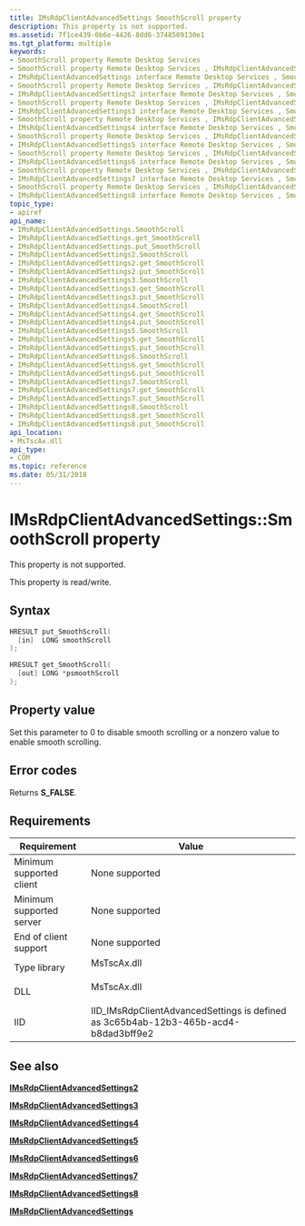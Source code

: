 ```yaml
---
title: IMsRdpClientAdvancedSettings SmoothScroll property
description: This property is not supported.
ms.assetid: 7f1ce439-0b6e-4426-8dd6-3748509130e1
ms.tgt_platform: multiple
keywords:
- SmoothScroll property Remote Desktop Services
- SmoothScroll property Remote Desktop Services , IMsRdpClientAdvancedSettings interface
- IMsRdpClientAdvancedSettings interface Remote Desktop Services , SmoothScroll property
- SmoothScroll property Remote Desktop Services , IMsRdpClientAdvancedSettings2 interface
- IMsRdpClientAdvancedSettings2 interface Remote Desktop Services , SmoothScroll property
- SmoothScroll property Remote Desktop Services , IMsRdpClientAdvancedSettings3 interface
- IMsRdpClientAdvancedSettings3 interface Remote Desktop Services , SmoothScroll property
- SmoothScroll property Remote Desktop Services , IMsRdpClientAdvancedSettings4 interface
- IMsRdpClientAdvancedSettings4 interface Remote Desktop Services , SmoothScroll property
- SmoothScroll property Remote Desktop Services , IMsRdpClientAdvancedSettings5 interface
- IMsRdpClientAdvancedSettings5 interface Remote Desktop Services , SmoothScroll property
- SmoothScroll property Remote Desktop Services , IMsRdpClientAdvancedSettings6 interface
- IMsRdpClientAdvancedSettings6 interface Remote Desktop Services , SmoothScroll property
- SmoothScroll property Remote Desktop Services , IMsRdpClientAdvancedSettings7 interface
- IMsRdpClientAdvancedSettings7 interface Remote Desktop Services , SmoothScroll property
- SmoothScroll property Remote Desktop Services , IMsRdpClientAdvancedSettings8 interface
- IMsRdpClientAdvancedSettings8 interface Remote Desktop Services , SmoothScroll property
topic_type:
- apiref
api_name:
- IMsRdpClientAdvancedSettings.SmoothScroll
- IMsRdpClientAdvancedSettings.get_SmoothScroll
- IMsRdpClientAdvancedSettings.put_SmoothScroll
- IMsRdpClientAdvancedSettings2.SmoothScroll
- IMsRdpClientAdvancedSettings2.get_SmoothScroll
- IMsRdpClientAdvancedSettings2.put_SmoothScroll
- IMsRdpClientAdvancedSettings3.SmoothScroll
- IMsRdpClientAdvancedSettings3.get_SmoothScroll
- IMsRdpClientAdvancedSettings3.put_SmoothScroll
- IMsRdpClientAdvancedSettings4.SmoothScroll
- IMsRdpClientAdvancedSettings4.get_SmoothScroll
- IMsRdpClientAdvancedSettings4.put_SmoothScroll
- IMsRdpClientAdvancedSettings5.SmoothScroll
- IMsRdpClientAdvancedSettings5.get_SmoothScroll
- IMsRdpClientAdvancedSettings5.put_SmoothScroll
- IMsRdpClientAdvancedSettings6.SmoothScroll
- IMsRdpClientAdvancedSettings6.get_SmoothScroll
- IMsRdpClientAdvancedSettings6.put_SmoothScroll
- IMsRdpClientAdvancedSettings7.SmoothScroll
- IMsRdpClientAdvancedSettings7.get_SmoothScroll
- IMsRdpClientAdvancedSettings7.put_SmoothScroll
- IMsRdpClientAdvancedSettings8.SmoothScroll
- IMsRdpClientAdvancedSettings8.get_SmoothScroll
- IMsRdpClientAdvancedSettings8.put_SmoothScroll
api_location:
- MsTscAx.dll
api_type:
- COM
ms.topic: reference
ms.date: 05/31/2018
---
```


# IMsRdpClientAdvancedSettings::SmoothScroll property

This property is not supported.

This property is read/write.

## Syntax


```C++
HRESULT put_SmoothScroll(
  [in]  LONG smoothScroll
);

HRESULT get_SmoothScroll(
  [out] LONG *psmoothScroll
);
```



## Property value

Set this parameter to 0 to disable smooth scrolling or a nonzero value to enable smooth scrolling.

## Error codes

Returns **S\_FALSE**.

## Requirements



| Requirement | Value |
|-------------------------------------|-------------------------------------------------------------------------------------------------|
| Minimum supported client<br/> | None supported<br/>                                                                       |
| Minimum supported server<br/> | None supported<br/>                                                                       |
| End of client support<br/>    | None supported<br/>                                                                       |
| Type library<br/>             | <dl> <dt>MsTscAx.dll</dt> </dl>          |
| DLL<br/>                      | <dl> <dt>MsTscAx.dll</dt> </dl>          |
| IID<br/>                      | IID\_IMsRdpClientAdvancedSettings is defined as 3c65b4ab-12b3-465b-acd4-b8dad3bff9e2<br/> |



## See also

<dl> <dt>

[**IMsRdpClientAdvancedSettings2**](imsrdpclientadvancedsettings2.md)
</dt> <dt>

[**IMsRdpClientAdvancedSettings3**](imstscadvancedsettings-interface.md)
</dt> <dt>

[**IMsRdpClientAdvancedSettings4**](imsrdpclientadvancedsettings4.md)
</dt> <dt>

[**IMsRdpClientAdvancedSettings5**](imsrdpclientadvancedsettings5.md)
</dt> <dt>

[**IMsRdpClientAdvancedSettings6**](imsrdpclientadvancedsettings6.md)
</dt> <dt>

[**IMsRdpClientAdvancedSettings7**](imsrdpclientadvancedsettings7.md)
</dt> <dt>

[**IMsRdpClientAdvancedSettings8**](imsrdpclientadvancedsettings8.md)
</dt> <dt>

[**IMsRdpClientAdvancedSettings**](imsrdpclientadvancedsettings-interface.md)
</dt> </dl>

 

 





